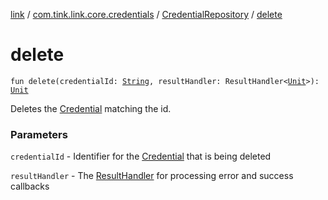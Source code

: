 [link](../../index.md) / [com.tink.link.core.credentials](../index.md) / [CredentialRepository](index.md) / [delete](./delete.md)

# delete

`fun delete(credentialId: `[`String`](https://kotlinlang.org/api/latest/jvm/stdlib/kotlin/-string/index.html)`, resultHandler: ResultHandler<`[`Unit`](https://kotlinlang.org/api/latest/jvm/stdlib/kotlin/-unit/index.html)`>): `[`Unit`](https://kotlinlang.org/api/latest/jvm/stdlib/kotlin/-unit/index.html)

Deletes the [Credential](#) matching the id.

### Parameters

`credentialId` - Identifier for the [Credential](#) that is being deleted

`resultHandler` - The [ResultHandler](#) for processing error and success callbacks